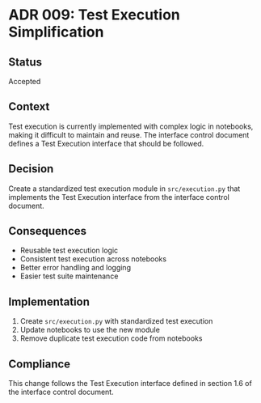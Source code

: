 # ADR 009: Test Execution Simplification

## Status
Accepted

## Context
Test execution is currently implemented with complex logic in notebooks, making it difficult to maintain and reuse. The interface control document defines a Test Execution interface that should be followed.

## Decision
Create a standardized test execution module in `src/execution.py` that implements the Test Execution interface from the interface control document.

## Consequences
- Reusable test execution logic
- Consistent test execution across notebooks
- Better error handling and logging
- Easier test suite maintenance

## Implementation
1. Create `src/execution.py` with standardized test execution
2. Update notebooks to use the new module
3. Remove duplicate test execution code from notebooks

## Compliance
This change follows the Test Execution interface defined in section 1.6 of the interface control document. 